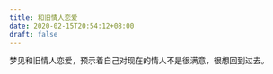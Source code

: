 ```yaml
---
title: 和旧情人恋爱
date: 2020-02-15T20:54:12+08:00
draft: false
---
```


梦见和旧情人恋爱，预示着自己对现在的情人不是很满意，很想回到过去。
